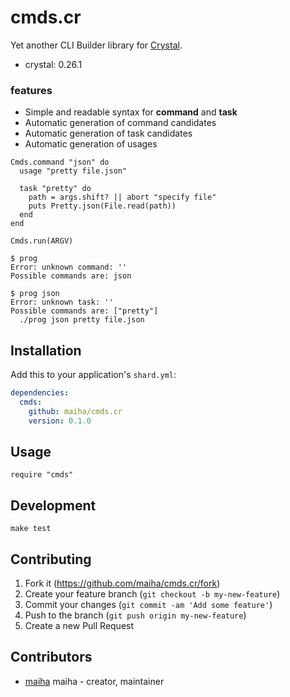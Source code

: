 # cmds.cr

Yet another CLI Builder library for [Crystal](http://crystal-lang.org/).
- crystal: 0.26.1

### features
- Simple and readable syntax for **command** and **task**
- Automatic generation of command candidates
- Automatic generation of task candidates
- Automatic generation of usages

```crystal
Cmds.command "json" do
  usage "pretty file.json"

  task "pretty" do
    path = args.shift? || abort "specify file"
    puts Pretty.json(File.read(path))
  end
end

Cmds.run(ARGV)
```

```console
$ prog
Error: unknown command: ''
Possible commands are: json

$ prog json
Error: unknown task: ''
Possible commands are: ["pretty"]
  ./prog json pretty file.json
```

## Installation

Add this to your application's `shard.yml`:

```yaml
dependencies:
  cmds:
    github: maiha/cmds.cr
    version: 0.1.0
```

## Usage

```crystal
require "cmds"
```

## Development

```console
make test
```

## Contributing

1. Fork it (<https://github.com/maiha/cmds.cr/fork>)
2. Create your feature branch (`git checkout -b my-new-feature`)
3. Commit your changes (`git commit -am 'Add some feature'`)
4. Push to the branch (`git push origin my-new-feature`)
5. Create a new Pull Request

## Contributors

- [maiha](https://github.com/maiha) maiha - creator, maintainer
